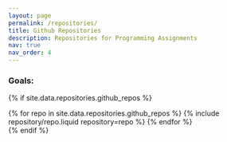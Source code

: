 ```yaml
---
layout: page
permalink: /repositories/
title: Github Repositories
description: Repositories for Programming Assignments
nav: true
nav_order: 4
---
```


<H3>Goals:</H3>

{% if site.data.repositories.github_repos %}

<div class="repositories d-flex flex-wrap flex-md-row flex-column justify-content-between align-items-center">
  {% for repo in site.data.repositories.github_repos %}
    {% include repository/repo.liquid repository=repo %}
  {% endfor %}
</div>
{% endif %}
